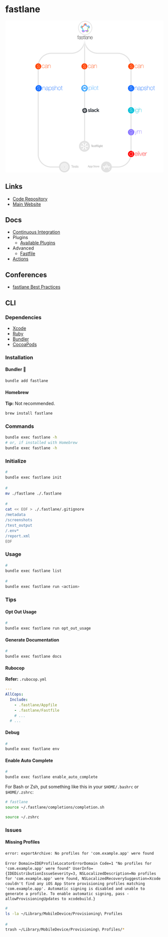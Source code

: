 # fastlane

![fastlane](/assets/images/fastlane/fastlane.png)

## Links

- [Code Repository](https://github.com/fastlane/fastlane)
- [Main Website](https://fastlane.tools)

## Docs

- [Continuous Integration](https://docs.fastlane.tools/best-practices/continuous-integration/)
- Plugins
  - [Available Plugins](https://docs.fastlane.tools/plugins/available-plugins)
- Advanced
  - [Fastfile](https://docs.fastlane.tools/advanced/Fastfile/)
- [Actions](./actions/README.md)

## Conferences

- [fastlane Best Practices](https://joshholtz.com/altconf-fastlane-best-practices/)

## CLI

### Dependencies

- [Xcode](/apple/xcode/README.md#cli)
- [Ruby](/ruby/README.md)
- [Bundler](/bundler.md#initialize)
- [CocoaPods](/cocoapods.md#bundler)

### Installation

#### Bundler 🌟

```sh
bundle add fastlane
```

#### Homebrew

**Tip:** Not recommended.

```sh
brew install fastlane
```

### Commands

```sh
bundle exec fastlane -h
# or, if installed with Homebrew
bundle exec fastlane -h
```

### Initialize

```sh
#
bundle exec fastlane init

#
mv ./fastlane ./.fastlane

#
cat << EOF > ./.fastlane/.gitignore
/metadata
/screenshots
/test_output
/.env*
/report.xml
EOF
```

<!--
/Preview.html
/screenshots
/test_output
-->

### Usage

```sh
#
bundle exec fastlane list

#
bundle exec fastlane run <action>
```

### Tips

#### Opt Out Usage

```sh
#
bundle exec fastlane run opt_out_usage
```

#### Generate Documentation

```sh
#
bundle exec fastlane docs
```

#### Rubocop

**Refer:** `.rubocop.yml`

```yml
---
AllCops:
  Include:
    - .fastlane/Appfile
    - .fastlane/Fastfile
    # ...
  # ...
```

#### Debug

```sh
#
bundle exec fastlane env
```

#### Enable Auto Complete

```sh
#
bundle exec fastlane enable_auto_complete
```

For Bash or Zsh, put something like this in your `$HOME/.bashrc` or `$HOME/.zshrc`:

```sh
# fastlane
source ~/.fastlane/completions/completion.sh
```

```sh
source ~/.zshrc
```

### Issues

#### Missing Profiles

```log
error: exportArchive: No profiles for 'com.example.app' were found

Error Domain=IDEProfileLocatorErrorDomain Code=1 "No profiles for 'com.example.app' were found" UserInfo={IDEDistributionIssueSeverity=3, NSLocalizedDescription=No profiles for 'com.example.app' were found, NSLocalizedRecoverySuggestion=Xcode couldn't find any iOS App Store provisioning profiles matching 'com.example.app'. Automatic signing is disabled and unable to generate a profile. To enable automatic signing, pass -allowProvisioningUpdates to xcodebuild.}
```

```sh
#
ls -la ~/Library/MobileDevice/Provisioning\ Profiles

#
trash ~/Library/MobileDevice/Provisioning\ Profiles/*
```
